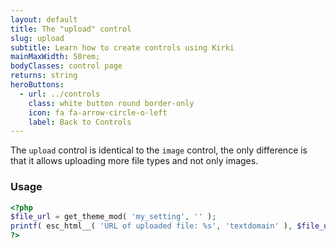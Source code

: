 ```yaml
---
layout: default
title: The "upload" control
slug: upload
subtitle: Learn how to create controls using Kirki
mainMaxWidth: 50rem;
bodyClasses: control page
returns: string
heroButtons:
  - url: ../controls
    class: white button round border-only
    icon: fa fa-arrow-circle-o-left
    label: Back to Controls
---
```


The `upload` control is identical to the `image` control, the only difference is that it allows uploading more file types and not only images.

### Usage

```php
<?php
$file_url = get_theme_mod( 'my_setting', '' );
printf( esc_html__( 'URL of uploaded file: %s', 'textdomain' ), $file_url );
?>
```
